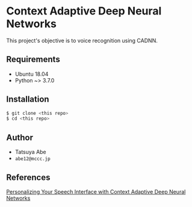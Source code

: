 Context Adaptive Deep Neural Networks
=====================================


This project's objective is to voice recognition using CADNN.


## Requirements
* Ubuntu 18.04
* Python ~> 3.7.0


## Installation
```sh
$ git clone <this repo>
$ cd <this repo>
```


## Author
* Tatsuya Abe
* `abe12@mccc.jp`


## References
[Personalizing Your Speech Interface with Context Adaptive Deep Neural Networks](https://www.ntt-review.jp/archive/ntttechnical.php?contents=ntr201711fa6.html)